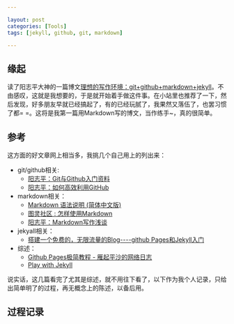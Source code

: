 ```yaml
---

layout: post
categories: [Tools]
tags: [jekyll, github, git, markdown]

---
```


## 缘起

读了阳志平大神的一篇博文[理想的写作环境：git+github+markdown+jekyll](http://www.yangzhiping.com/tech/writing-space.html)。不由感叹，这就是我想要的，于是就开始着手做这件事。在小站里也推荐了一下，然后发现，好多朋友早就已经搞起了，有的已经玩腻了，我果然又落伍了，也罢习惯了都= =。这将是我第一篇用Markdown写的博文，当作练手~，真的很简单。

## 参考

这方面的好文章网上相当多，我挑几个自己用上的列出来：  

- git/github相关:
	+ [阳志平：Git与Github入门资料](http://www.yangzhiping.com/tech/git.html)  
	+ [阳志平：如何高效利用GitHub](http://www.yangzhiping.com/tech/github.html)  
- markdown相关：
	+ [Markdown 语法说明 (简体中文版)](http://wowubuntu.com/markdown/)
	+ [图灵社区 : 怎样使用Markdown](http://www.ituring.com.cn/article/23)
	+ [阳志平：Markdown写作浅谈](http://www.yangzhiping.com/tech/r-markdown-knitr.html)
- jekyall相关：
	+ [搭建一个免费的，无限流量的Blog----github Pages和Jekyll入门](http://www.ruanyifeng.com/blog/2012/08/blogging_with_jekyll.html)
- 综述：
	+ [Github Pages极简教程 - 雁起平沙的网络日志](http://yanping.me/cn/blog/2012/03/18/github-pages-step-by-step/)
	+ [Play with Jekyll](http://blog.skydark.info/programming/2012/03/23/play-with-jekyll/)

说实话，这几篇看完了尤其是综述，就不用往下看了，以下作为我个人记录，只给出简单明了的过程，再无概念上的陈述，以备后用。

## 过程记录

